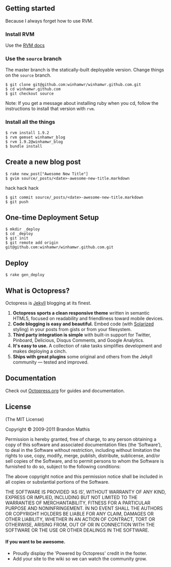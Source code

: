 ## Getting started

Because I always forget how to use RVM.

### Install RVM

Use the [RVM docs](https://rvm.io)

### Use the `source` branch

The master branch is the statically-built
deployable version.
Change things on the `source` branch.

    $ git clone git@github.com:winhamwr/winhamwr.github.com.git
    $ cd winhamwr.github.com
    $ git checkout source

Note: If you get a message about installing ruby when you cd,
follow the instructions
to install that version with `rvm`.

### Install all the things

    $ rvm install 1.9.2
    $ rvm gemset winhamwr_blog
    $ rvm 1.9.2@winhamwr_blog
    $ bundle install

## Create a new blog post

    $ rake new_post["Awesome New Title"]
    $ gvim source/_posts/<date>-awesome-new-title.markdown

hack hack hack

    $ git commit source/_posts/<date>-awesome-new-title.markdown
    $ git push

## One-time Deployment Setup

    $ mkdir _deploy
    $ cd _deploy
    $ git init
    $ git remote add origin git@github.com:winhamwr/winhamwr.github.com.git


## Deploy

    $ rake gen_deploy


## What is Octopress?

Octopress is [Jekyll](https://github.com/mojombo/jekyll) blogging at its finest.

1. **Octopress sports a clean responsive theme** written in semantic HTML5, focused on readability and friendliness toward mobile devices.
2. **Code blogging is easy and beautiful.** Embed code (with [Solarized](http://ethanschoonover.com/solarized) styling) in your posts from gists or from your filesystem.
3. **Third party integration is simple** with built-in support for Twitter, Pinboard, Delicious, Disqus Comments, and Google Analytics.
4. **It's easy to use.** A collection of rake tasks simplifies development and makes deploying a cinch.
5. **Ships with great plugins** some original and others from the Jekyll community &mdash; tested and improved.

## Documentation

Check out [Octopress.org](http://octopress.org/docs) for guides and documentation.

## License
(The MIT License)

Copyright © 2009-2011 Brandon Mathis

Permission is hereby granted, free of charge, to any person obtaining a copy of this software and associated documentation files (the ‘Software’), to deal in the Software without restriction, including without limitation the rights to use, copy, modify, merge, publish, distribute, sublicense, and/or sell copies of the Software, and to permit persons to whom the Software is furnished to do so, subject to the following conditions:

The above copyright notice and this permission notice shall be included in all copies or substantial portions of the Software.

THE SOFTWARE IS PROVIDED ‘AS IS’, WITHOUT WARRANTY OF ANY KIND, EXPRESS OR IMPLIED, INCLUDING BUT NOT LIMITED TO THE WARRANTIES OF MERCHANTABILITY, FITNESS FOR A PARTICULAR PURPOSE AND NONINFRINGEMENT. IN NO EVENT SHALL THE AUTHORS OR COPYRIGHT HOLDERS BE LIABLE FOR ANY CLAIM, DAMAGES OR OTHER LIABILITY, WHETHER IN AN ACTION OF CONTRACT, TORT OR OTHERWISE, ARISING FROM, OUT OF OR IN CONNECTION WITH THE SOFTWARE OR THE USE OR OTHER DEALINGS IN THE SOFTWARE.

#### If you want to be awesome.
- Proudly display the 'Powered by Octopress' credit in the footer.
- Add your site to the wiki so we can watch the community grow.

